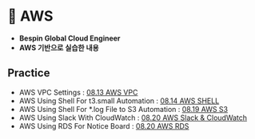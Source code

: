 # 📗 AWS
- **Bespin Global Cloud Engineer**
- **AWS 기반으로 실습한 내용**
## Practice
- AWS VPC Settings : [08.13 AWS VPC](practice/01_AWS.md)
- AWS Using Shell For t3.small Automation : [08.14 AWS SHELL](practice/02_AWS.md)
- AWS Using Shell For *.log File to S3 Automation : [08.19 AWS S3](practice/03_AWS.md)
- AWS Using Slack With CloudWatch : [08.20 AWS Slack & CloudWatch](practice/04_AWS.md)
- AWS Using RDS For Notice Board : [08.20 AWS RDS](practice/05_AWS.md)